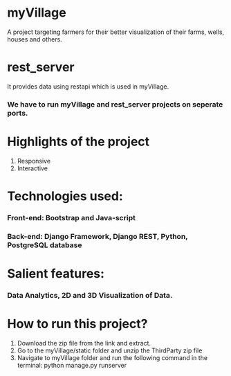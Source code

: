 # myVillage
A project targeting farmers for their better visualization of their farms, wells, houses and others.

# rest_server
It provides data using restapi which is used in myVillage.

### We have to run myVillage and rest_server projects on seperate ports.

# Highlights of the project
1. Responsive
2. Interactive

# Technologies used:
### Front-end: Bootstrap and Java-script
### Back-end: Django Framework, Django REST, Python, PostgreSQL database

# Salient features:
### Data Analytics, 2D and 3D Visualization of Data.

# How to run this project?
1. Download the zip file from the link and extract.
2. Go to the myVillage/static folder and unzip the ThirdParty zip file
3. Navigate to myVillage folder and run the following command in the terminal: python manage.py runserver

